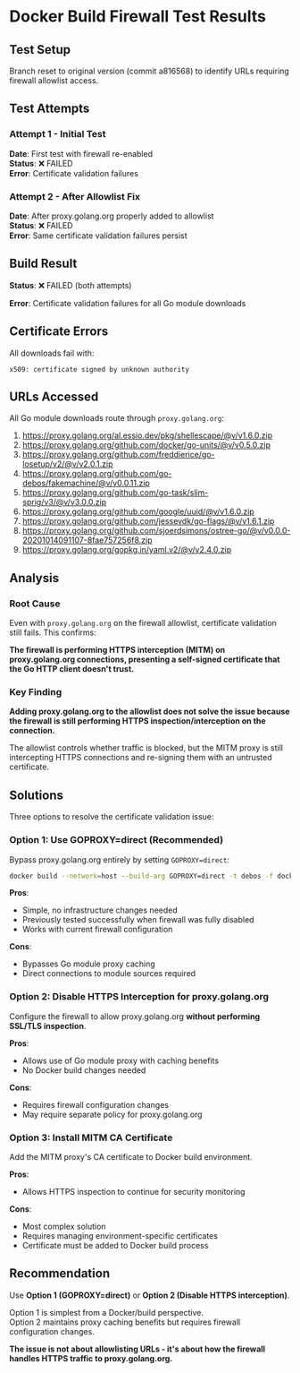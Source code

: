 # Docker Build Firewall Test Results

## Test Setup
Branch reset to original version (commit a816568) to identify URLs requiring firewall allowlist access.

## Test Attempts

### Attempt 1 - Initial Test
**Date**: First test with firewall re-enabled  
**Status**: ❌ FAILED  
**Error**: Certificate validation failures

### Attempt 2 - After Allowlist Fix
**Date**: After proxy.golang.org properly added to allowlist  
**Status**: ❌ FAILED  
**Error**: Same certificate validation failures persist

## Build Result
**Status**: ❌ FAILED (both attempts)

**Error**: Certificate validation failures for all Go module downloads

## Certificate Errors
All downloads fail with:
```
x509: certificate signed by unknown authority
```

## URLs Accessed
All Go module downloads route through `proxy.golang.org`:

1. https://proxy.golang.org/al.essio.dev/pkg/shellescape/@v/v1.6.0.zip
2. https://proxy.golang.org/github.com/docker/go-units/@v/v0.5.0.zip
3. https://proxy.golang.org/github.com/freddierice/go-losetup/v2/@v/v2.0.1.zip
4. https://proxy.golang.org/github.com/go-debos/fakemachine/@v/v0.0.11.zip
5. https://proxy.golang.org/github.com/go-task/slim-sprig/v3/@v/v3.0.0.zip
6. https://proxy.golang.org/github.com/google/uuid/@v/v1.6.0.zip
7. https://proxy.golang.org/github.com/jessevdk/go-flags/@v/v1.6.1.zip
8. https://proxy.golang.org/github.com/sjoerdsimons/ostree-go/@v/v0.0.0-20201014091107-8fae757256f8.zip
9. https://proxy.golang.org/gopkg.in/yaml.v2/@v/v2.4.0.zip

## Analysis

### Root Cause
Even with `proxy.golang.org` on the firewall allowlist, certificate validation still fails. This confirms:

**The firewall is performing HTTPS interception (MITM) on proxy.golang.org connections, presenting a self-signed certificate that the Go HTTP client doesn't trust.**

### Key Finding
**Adding proxy.golang.org to the allowlist does not solve the issue because the firewall is still performing HTTPS inspection/interception on the connection.**

The allowlist controls whether traffic is blocked, but the MITM proxy is still intercepting HTTPS connections and re-signing them with an untrusted certificate.

## Solutions

Three options to resolve the certificate validation issue:

### Option 1: Use GOPROXY=direct (Recommended)
Bypass proxy.golang.org entirely by setting `GOPROXY=direct`:
```bash
docker build --network=host --build-arg GOPROXY=direct -t debos -f docker/Dockerfile .
```

**Pros**: 
- Simple, no infrastructure changes needed
- Previously tested successfully when firewall was fully disabled
- Works with current firewall configuration

**Cons**: 
- Bypasses Go module proxy caching
- Direct connections to module sources required

### Option 2: Disable HTTPS Interception for proxy.golang.org
Configure the firewall to allow proxy.golang.org **without performing SSL/TLS inspection**.

**Pros**: 
- Allows use of Go module proxy with caching benefits
- No Docker build changes needed

**Cons**: 
- Requires firewall configuration changes
- May require separate policy for proxy.golang.org

### Option 3: Install MITM CA Certificate
Add the MITM proxy's CA certificate to Docker build environment.

**Pros**: 
- Allows HTTPS inspection to continue for security monitoring

**Cons**: 
- Most complex solution
- Requires managing environment-specific certificates
- Certificate must be added to Docker build process

## Recommendation
Use **Option 1 (GOPROXY=direct)** or **Option 2 (Disable HTTPS interception)**.

Option 1 is simplest from a Docker/build perspective.  
Option 2 maintains proxy caching benefits but requires firewall configuration changes.

**The issue is not about allowlisting URLs - it's about how the firewall handles HTTPS traffic to proxy.golang.org.**
